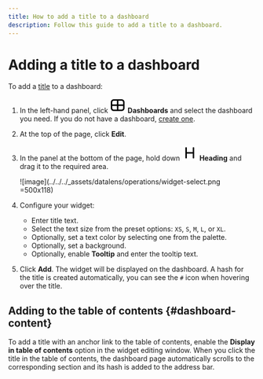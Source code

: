 ```yaml
---
title: How to add a title to a dashboard
description: Follow this guide to add a title to a dashboard.
---
```


# Adding a title to a dashboard

To add a [title](../../dashboard/widget.md#title) to a dashboard:


1. In the left-hand panel, click ![image](../../../_assets/console-icons/layout-cells-large.svg) **Dashboards** and select the dashboard you need. If you do not have a dashboard, [create one](create.md).
1. At the top of the page, click **Edit**.
1. In the panel at the bottom of the page, hold down ![image](../../../_assets/console-icons/heading.svg) **Heading** and drag it to the required area.

   ![image](../../../_assets/datalens/operations/widget-select.png =500x118)

1. Configure your widget:

   * Enter title text.
   * Select the text size from the preset options: `XS`, `S`, `M`, `L`, or `XL`.
   * Optionally, set a text color by selecting one from the palette.
   * Optionally, set a background.
   * Optionally, enable **Tooltip** and enter the tooltip text.

1. Click **Add**. The widget will be displayed on the dashboard. A hash for the title is created automatically, you can see the `#` icon when hovering over the title.

## Adding to the table of contents {#dashboard-content}

To add a title with an anchor link to the table of contents, enable the **Display in table of contents** option in the widget editing window. When you click the title in the table of contents, the dashboard page automatically scrolls to the corresponding section and its hash is added to the address bar.
